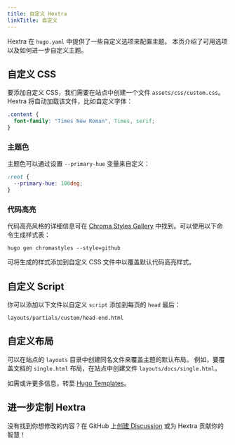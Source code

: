 ```yaml
---
title: 自定义 Hextra
linkTitle: 自定义
---
```


Hextra 在 `hugo.yaml` 中提供了一些自定义选项来配置主题。
本页介绍了可用选项以及如何进一步自定义主题。

<!--more-->

## 自定义 CSS

要添加自定义 CSS，我们需要在站点中创建一个文件 `assets/css/custom.css`。Hextra 将自动加载该文件，比如自定义字体：

```css {filename="assets/css/custom.css"}
.content {
  font-family: "Times New Roman", Times, serif;
}
```

### 主题色

主题色可以通过设置 `--primary-hue` 变量来自定义：

```css {filename="assets/css/custom.css"}
:root {
  --primary-hue: 100deg;
}
```

### 代码高亮

代码高亮风格的详细信息可在 [Chroma Styles Gallery](https://xyproto.github.io/splash/docs/all.html) 中找到。可以使用以下命令生成样式表：

```shell
hugo gen chromastyles --style=github
```

可将生成的样式添加到自定义 CSS 文件中以覆盖默认代码高亮样式。

## 自定义 Script

你可以添加以下文件以自定义 `script` 添加到每页的 `head` 最后：

```
layouts/partials/custom/head-end.html
```

## 自定义布局

可以在站点的 `layouts` 目录中创建同名文件来覆盖主题的默认布局。
例如，要覆盖文档的 `single.html` 布局，在站点中创建文件 `layouts/docs/single.html`。

如需或许更多信息，转至 [Hugo Templates](https://gohugo.io/templates/)。

## 进一步定制 Hextra

没有找到你想修改的内容？在 GitHub 上[创建 Discussion](https://github.com/kringova/hextra/discussions) 或为 Hextra 贡献你的智慧！
